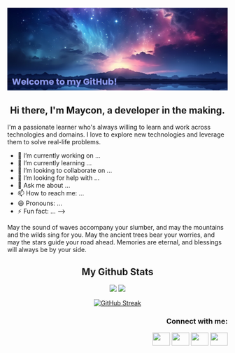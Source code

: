 <p align="center">
 
</p align="center">
<img src="https://github.com/MaysCroft/MaysCroft/blob/main/Images/MaysCroft%20Banner.png" />

<h2 align="center"> Hi there, I'm Maycon, a developer in the making. </h2>

I'm a passionate learner who's always willing to learn and work across technologies and domains. I love to explore new technologies and leverage them to solve real-life problems.
  - 🔭 I’m currently working on ...
  - 🌱 I’m currently learning ...
  - 👯 I’m looking to collaborate on ...
  - 🤔 I’m looking for help with ...
  - 💬 Ask me about ...
  - 📫 How to reach me: ...
  - 😄 Pronouns: ...
  - ⚡ Fun fact: ... -->

May the sound of waves accompany your slumber, and may the mountains and the wilds sing for you.
May the ancient trees bear your worries, and may the stars guide your road ahead.
Memories are eternal, and blessings will always be by your side.

<h2 align="center"> My Github Stats </h2>

<p align = "center">
 <img src="https://github-readme-stats.vercel.app/api?username=MaysCroft&show_icons=true&theme=tokyonight&line_height=27" />
 <img src="https://github-readme-stats.vercel.app/api/top-langs/?username=MaysCroft&hide=html,css,java,shaderlab,kotlin,hlsl&theme=tokyonight" />
</p>

<p align = "center">
 <a href="https://git.io/streak-stats"><img src="https://github-readme-streak-stats.herokuapp.com?user=MaysCroft&theme=tokyonight&exclude_days=Sun%2CSat" alt="GitHub Streak" /></a>
</p> 

<h3 align="right"> Connect with me: </h3>
<p align="right">
<a href="https://www.linkedin.com/in/maycon-moraes-431611306/" target="blank"><img align="center" src="https://cdn.jsdelivr.net/npm/simple-icons@3.0.1/icons/linkedin.svg" alt="" height="30" width="40"/></a>
<a href="https://www.facebook.com/maycon.croft/" target="blank"><img align="center" src="https://cdn.jsdelivr.net/npm/simple-icons@3.0.1/icons/facebook.svg" alt="" height="30" width="40" /></a>
<a href="https://www.instagram.com/maycon_croft/" target="blank"><img align="center" src="https://cdn.jsdelivr.net/npm/simple-icons@3.0.1/icons/instagram.svg" alt="" height="30" width="40" /></a>
<a href="seu link" target="blank"><img align="center" src="https://cdn.jsdelivr.net/npm/simple-icons@3.0.1/icons/youtube.svg" alt="" height="30" width="40" /></a>
</p>

<!--
**MaysCroft/MaysCroft** is a ✨ _special_ ✨ repository because its `README.md` (this file) appears on your GitHub profile.

Here are some ideas to get you started:

- 🔭 I’m currently working on ...
- 🌱 I’m currently learning ...
- 👯 I’m looking to collaborate on ...
- 🤔 I’m looking for help with ...
- 💬 Ask me about ...
- 📫 How to reach me: ...
- 😄 Pronouns: ...
- ⚡ Fun fact: ...
-->
